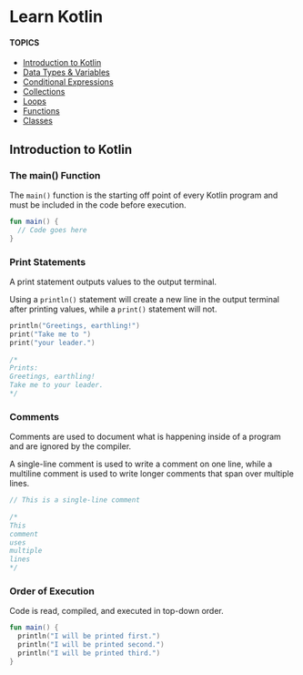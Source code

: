 # Learn Kotlin
#### TOPICS
* [Introduction to Kotlin](#intro)
* [Data Types & Variables](#variables)
* [Conditional Expressions](#condition)
* [Collections](#collections)
* [Loops](#loops)
* [Functions](#functions)
* [Classes](#classes)
## Introduction to Kotlin <a name="intro"></a>
### The main() Function
The `main()` function is the starting off point of every Kotlin program and must be included in the code before execution.
```kotlin
fun main() {
  // Code goes here
}
```
### Print Statements
A print statement outputs values to the output terminal.

Using a `println()` statement will create a new line in the output terminal after printing values, while a `print()` statement will not.
```kotlin
println("Greetings, earthling!")
print("Take me to ")
print("your leader.")
 
/* 
Prints:
Greetings, earthling!
Take me to your leader.
*/
```
### Comments
Comments are used to document what is happening inside of a program and are ignored by the compiler.

A single-line comment is used to write a comment on one line, while a multiline comment is used to write longer comments that span over multiple lines.
```kotlin
// This is a single-line comment
 
/*
This
comment
uses
multiple
lines
*/
```
### Order of Execution
Code is read, compiled, and executed in top-down order.
```kotlin
fun main() {
  println("I will be printed first.")
  println("I will be printed second.")
  println("I will be printed third.")
}
```
